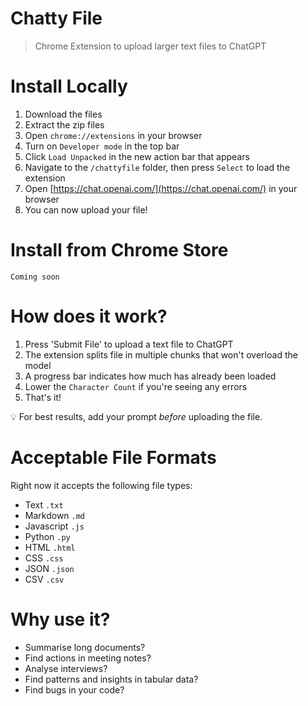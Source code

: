 # Chatty File

> Chrome Extension to upload larger text files to ChatGPT

# Install Locally

1. Download the files
2. Extract the zip files
3. Open `chrome://extensions` in your browser
4. Turn on `Developer mode` in the top bar
5. Click `Load Unpacked` in the new action bar that appears
6. Navigate to the `/chattyfile` folder, then press `Select` to load the extension
7. Open [https://chat.openai.com/](https://chat.openai.com/) in your browser
8. You can now upload your file!

# Install from Chrome Store

```Coming soon```

# How does it work?

1. Press 'Submit File' to upload a text file to ChatGPT
2. The extension splits file in multiple chunks that won't overload the model
3. A progress bar indicates how much has already been loaded
4. Lower the `Character Count` if you're seeing any errors
5. That's it!

💡 For best results, add your prompt *before* uploading the file.

# Acceptable File Formats

Right now it accepts the following file types:

* Text `.txt`
* Markdown `.md`
* Javascript `.js`
* Python `.py`
* HTML `.html`
* CSS `.css`
* JSON `.json`
* CSV `.csv`

# Why use it?

* Summarise long documents?
* Find actions in meeting notes?
* Analyse interviews?
* Find patterns and insights in tabular data?
* Find bugs in your code?